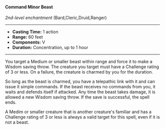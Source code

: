 #### Command Minor Beast
*2nd-level enchantment* (Bard,Cleric,Druid,Ranger)
___
- **Casting Time:** 1 action
- **Range:** 60 feet
- **Components:** V
- **Duration:** Concentration, up to 1 hour
---
You target a Medium or smaller beast within range
and force it to make a Wisdom saving throw. The
creature you target must have a Challenge rating of
3 or less. On a failure, the creature is charmed by
you for the duration.

So long as the beast is charmed, you have a
telepathic link with it and can issue it simple
commands. If the beast receives no commands from
you, it waits and defends itself if attacked.
Any time the beast takes damage, it is allowed a
new Wisdom saving throw. If the save is successful,
the spell ends.

A Medim or smaller creature that is another
creature's familiar and has a Challenge rating of 3 or
less is always a valid target for this spell, even if it is
not a beast.
